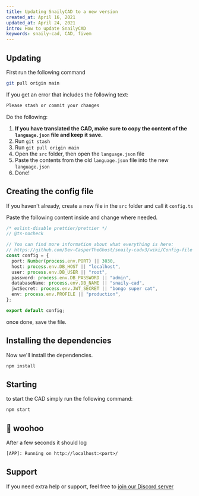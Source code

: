 ```yaml
---
title: Updating SnailyCAD to a new version
created_at: April 16, 2021
updated_at: April 24, 2021
intro: How to update SnailyCAD
keywords: snaily-cad, CAD, fivem
---
```


## Updating

First run the following command

```bash
git pull origin main
```

If you get an error that includes the following text:

```txt
Please stash or commit your changes
```

Do the following:

1. **If you have translated the CAD, make sure to copy the content of the `language.json` file and keep it save.**
2. Run `git stash`
3. Run `git pull origin main`
4. Open the `src` folder, then open the `language.json` file
5. Paste the contents from the old `language.json` file into the new `language.json`
6. Done!

## Creating the config file

If you haven't already, create a new file in the `src` folder and call it `config.ts`

Paste the following content inside and change where needed.

```ts
/* eslint-disable prettier/prettier */
// @ts-nocheck

// You can find more information about what everything is here:
// https://github.com/Dev-CasperTheGhost/snaily-cadv3/wiki/Config-file
const config = {
  port: Number(process.env.PORT) || 3030,
  host: process.env.DB_HOST || "localhost",
  user: process.env.DB_USER || "root",
  password: process.env.DB_PASSWORD || "admin",
  databaseName: process.env.DB_NAME || "snaily-cad",
  jwtSecret: process.env.JWT_SECRET || "bongo super cat",
  env: process.env.PROFILE || "production",
};

export default config;
```

once done, save the file.

## Installing the dependencies

Now we'll install the dependencies.

```bash
npm install
```

## Starting

to start the CAD simply run the following command:

```bash
npm start
```

## 🎉 woohoo

After a few seconds it should log

```txt
[APP]: Running on http://localhost:<port>/
```

## Support

If you need extra help or support, feel free to [join our Discord server](https://discord.gg/eGnrPqEH7U)
